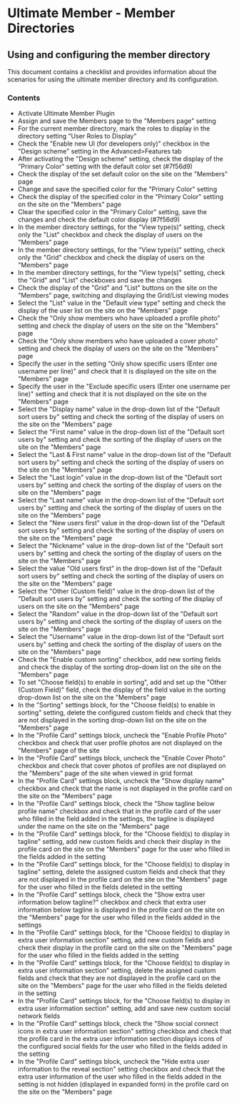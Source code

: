 # Ultimate Member - Member Directories

## Using and configuring the member directory

This document contains a checklist and provides information about the scenarios for using the ultimate member directory and its configuration.

### Contents

- Activate Ultimate Member Plugin
- Assign and save the Members page to the "Members page" setting
- For the current member directory, mark the roles to display in the directory setting "User Roles to Display"
- Check the "Enable new UI (for developers only)" checkbox in the "Design scheme" setting in the Advanced>Features tab
- After activating the "Design scheme" setting, check the display of the "Primary Color" setting with the default color set (#7f56d9)
- Check the display of the set default color on the site on the "Members" page
- Change and save the specified color for the "Primary Color" setting
- Check the display of the specified color in the "Primary Color" setting on the site on the "Members" page
- Clear the specified color in the "Primary Color" setting, save the changes and check the default color display (#7f56d9)
- In the member directory settings, for the "View type(s)" setting, check only the "List" checkbox and check the display of users on the "Members" page
- In the member directory settings, for the "View type(s)" setting, check only the "Grid" checkbox and check the display of users on the "Members" page
- In the member directory settings, for the "View type(s)" setting, check the "Grid" and "List" checkboxes and save the changes
- Check the display of the "Grid" and "List" buttons on the site on the "Members" page, switching and displaying the Grid/List viewing modes
- Select the "List" value in the "Default view type" setting and check the display of the user list on the site on the "Members" page
- Check the "Only show members who have uploaded a profile photo" setting and check the display of users on the site on the "Members" page
- Check the "Only show members who have uploaded a cover photo" setting and check the display of users on the site on the "Members" page
- Specify the user in the setting "Only show specific users (Enter one username per line)" and check that it is displayed on the site on the "Members" page
- Specify the user in the "Exclude specific users (Enter one username per line)" setting and check that it is not displayed on the site on the "Members" page
- Select the "Display name" value in the drop-down list of the "Default sort users by" setting and check the sorting of the display of users on the site on the "Members" page
- Select the "First name" value in the drop-down list of the "Default sort users by" setting and check the sorting of the display of users on the site on the "Members" page
- Select the "Last & First name" value in the drop-down list of the "Default sort users by" setting and check the sorting of the display of users on the site on the "Members" page
- Select the "Last login" value in the drop-down list of the "Default sort users by" setting and check the sorting of the display of users on the site on the "Members" page
- Select the "Last name" value in the drop-down list of the "Default sort users by" setting and check the sorting of the display of users on the site on the "Members" page
- Select the "New users first" value in the drop-down list of the "Default sort users by" setting and check the sorting of the display of users on the site on the "Members" page
- Select the "Nickname" value in the drop-down list of the "Default sort users by" setting and check the sorting of the display of users on the site on the "Members" page
- Select the value "Old users first" in the drop-down list of the "Default sort users by" setting and check the sorting of the display of users on the site on the "Members" page
- Select the "Other (Custom field)" value in the drop-down list of the "Default sort users by" setting and check the sorting of the display of users on the site on the "Members" page
- Select the "Random" value in the drop-down list of the "Default sort users by" setting and check the sorting of the display of users on the site on the "Members" page
- Select the "Username" value in the drop-down list of the "Default sort users by" setting and check the sorting of the display of users on the site on the "Members" page
- Check the "Enable custom sorting" checkbox, add new sorting fields and check the display of the sorting drop-down list on the site on the "Members" page
- To set "Choose field(s) to enable in sorting", add and set up the "Other (Custom Field)" field, check the display of the field value in the sorting drop-down list on the site on the "Members" page
- In the "Sorting" settings block, for the "Choose field(s) to enable in sorting" setting, delete the configured custom fields and check that they are not displayed in the sorting drop-down list on the site on the "Members" page
- In the "Profile Card" settings block, uncheck the "Enable Profile Photo" checkbox and check that user profile photos are not displayed on the "Members" page of the site
- In the "Profile Card" settings block, uncheck the "Enable Cover Photo" checkbox and check that cover photos of profiles are not displayed on the "Members" page of the site when viewed in grid format
- In the "Profile Card" settings block, uncheck the "Show display name" checkbox and check that the name is not displayed in the profile card on the site on the "Members" page
- In the "Profile Card" settings block, check the "Show tagline below profile name" checkbox and check that in the profile card of the user who filled in the field added in the settings, the tagline is displayed under the name on the site on the "Members" page
- In the "Profile Card" settings block, for the "Choose field(s) to display in tagline" setting, add new custom fields and check their display in the profile card on the site on the "Members" page for the user who filled in the fields added in the setting
- In the "Profile Card" settings block, for the "Choose field(s) to display in tagline" setting, delete the assigned custom fields and check that they are not displayed in the profile card on the site on the "Members" page for the user who filled in the fields deleted in the setting
- In the "Profile Card" settings block, check the "Show extra user information below tagline?" checkbox and check that extra user information below tagline is displayed in the profile card on the site on the "Members" page for the user who filled in the fields added in the settings
- In the "Profile Card" settings block, for the "Choose field(s) to display in extra user information section" setting, add new custom fields and check their display in the profile card on the site on the "Members" page for the user who filled in the fields added in the setting
- In the "Profile Card" settings block, for the "Choose field(s) to display in extra user information section" setting, delete the assigned custom fields and check that they are not displayed in the profile card on the site on the "Members" page for the user who filled in the fields deleted in the setting
- In the "Profile Card" settings block, for the "Choose field(s) to display in extra user information section" setting, add and save new custom social network fields
- In the "Profile Card" settings block, check the "Show social connect icons in extra user information section" setting checkbox and check that the profile card in the extra user information section displays icons of the configured social fields for the user who filled in the fields added in the setting
- In the "Profile Card" settings block, uncheck the "Hide extra user information to the reveal section" setting checkbox and check that the extra user information of the user who filled in the fields added in the setting is not hidden (displayed in expanded form) in the profile card on the site on the "Members" page
